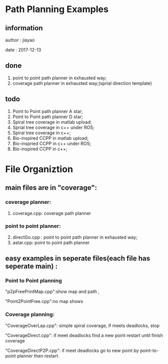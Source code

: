 # Path Planning Examples

## information

author : jiayao 

date : 2017-12-13

## done
1. point to point path planner in exhausted way;
2. coverage path planner in exhausted way;(sprial direction template)

## todo
1. Point to Point path planner A star;
2. Point to Point path planner D star;
3. Spiral tree coverage in matlab upload;
4. Sprial tree coverage in c++ under ROS;
5. Spiral tree coverage in c++;
6. Bio-inspired CCPP in matlab upload;
7. Bio-inspried CCPP in c++ under ROS;
8. Bio-inspired CCPP in c++;

# File Organiztion

## main files are in "coverage":

### coverage planner:

1. coverage.cpp: coverage path planner 

### point to point planner:

2. directGo.cpp : point to point path planner in exhausted way;
3. astar.cpp: point to point path planner 

## easy examples in seperate files(each file has seperate main) :
### Point to Point planning 

"p2pFreePrintMap.cpp":show map and path , 

"Point2PointFree.cpp":no map shows

### Coverage planning: 

"CoverageOverLap.cpp": simple spiral coverage, if meets deadlocks, stop

"CoverageDirect.cpp": if meet deadlocks find a new point restart until finish coverage

"CoverageDirectP2P.cpp": if meet deadlocks go to new point by point-to-point planner then restart.
